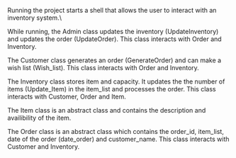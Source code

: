 Running the project starts a shell that allows the user to interact with an inventory system.\\

While running, the Admin class updates the inventory (UpdateInventory) and updates the order (UpdateOrder). This class interacts with Order and Inventory.

The Customer class generates an order (GenerateOrder) and can make a wish list (Wish_list). This class interacts with Order and Inventory. 

The Inventory class stores item and capacity. It updates the the number of items (Update_Item) in the item_list and processes the order. This class interacts with Customer, Order and Item. 

The Item class is an abstract class and contains the description and availibility of the item. 

The Order class is an abstract class which contains the order_id, item_list, date of the order (date_order) and customer_name. This class interacts with Customer and Inventory. 
